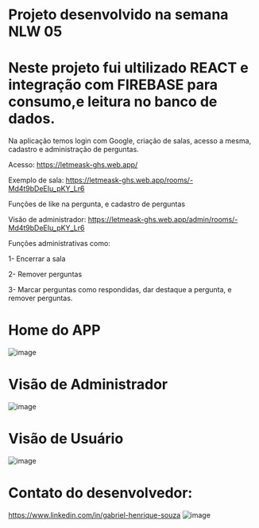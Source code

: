 # Projeto desenvolvido na semana NLW 05

# Neste projeto fui ultilizado REACT e integração com FIREBASE para consumo,e leitura no banco de dados. 
Na aplicação temos login com Google, criação de salas, acesso a mesma, cadastro e administração de perguntas. 

Acesso: https://letmeask-ghs.web.app/ 

Exemplo de sala: https://letmeask-ghs.web.app/rooms/-Md4t9bDeEIu_pKY_Lr6

Funções de like na pergunta, e cadastro de perguntas

Visão de administrador: https://letmeask-ghs.web.app/admin/rooms/-Md4t9bDeEIu_pKY_Lr6

Funções administrativas como:

1- Encerrar a sala

2- Remover perguntas

3- Marcar perguntas como respondidas, dar destaque a pergunta, e remover perguntas. 


# Home do APP
![image](https://user-images.githubusercontent.com/46637713/123497273-ee3a2a00-d602-11eb-81d4-72b6d0c04eae.png)

# Visão de Administrador
![image](https://user-images.githubusercontent.com/46637713/123497344-67d21800-d603-11eb-8d3f-abbaf8813408.png)

# Visão de Usuário
![image](https://user-images.githubusercontent.com/46637713/123497360-74ef0700-d603-11eb-901a-4a50de5cf6ef.png)


# Contato do desenvolvedor: 
https://www.linkedin.com/in/gabriel-henrique-souza
![image](https://user-images.githubusercontent.com/46637713/123497397-a667d280-d603-11eb-86bb-8d20b2253436.png)

